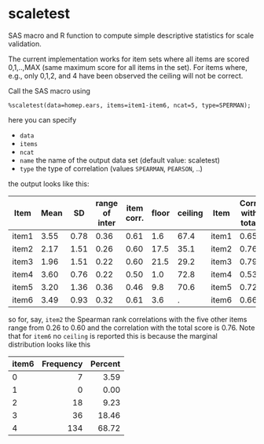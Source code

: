 # scaletest
SAS macro and R function to compute simple descriptive statistics for scale validation.

The current implementation works for item sets where all items are scored 0,1,..,MAX (same maximum score for all items in the set). For items where, e.g., only 0,1,2, and 4 have been observed the ceiling will not be correct.

Call the SAS macro using

```
%scaletest(data=homep.ears, items=item1-item6, ncat=5, type=SPERMAN);
```

here you can specify

- `data`
- `items`
- `ncat`
- `name` the name of the output data set (default value: scaletest)
- `type` the type of correlation (values `SPEARMAN`, `PEARSON`, ..)

the output looks like this:

| Item  | Mean | SD   | range of inter | item corr. | floor | ceiling | Item  | Corr. with total |
|-------|------|------|----------------|------------|-------|---------|-------|------------------|
| item1 | 3.55 | 0.78 | 0.36           | 0.61       | 1.6   | 67.4    | item1 | 0.65             |
| item2 | 2.17 | 1.51 | 0.26           | 0.60       | 17.5  | 35.1    | item2 | 0.76             |
| item3 | 1.96 | 1.51 | 0.22           | 0.60       | 21.5  | 29.2    | item3 | 0.79             |
| item4 | 3.60 | 0.76 | 0.22           | 0.50       | 1.0   | 72.8    | item4 | 0.53             |
| item5 | 3.20 | 1.36 | 0.36           | 0.46       | 9.8   | 70.6    | item5 | 0.72             |
| item6 | 3.49 | 0.93 | 0.32           | 0.61       | 3.6   | .       | item6 | 0.66             |

so for, say, `item2` the Spearman rank correlations with the five other items range from 0.26 to 0.60 and the correlation with the total score is 0.76. Note that for `item6` no `ceiling` is reported this is because the marginal distribution looks like this

| item6 | Frequency | Percent |
|-------|----------:|--------:|
| 0     | 7         | 3.59    |
| 1     | 0         | 0.00    |
| 2     | 18        | 9.23    |
| 3     | 36        | 18.46   |
| 4     | 134       | 68.72   |
